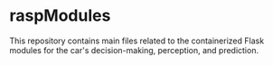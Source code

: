 # raspModules
This repository contains main files related to the containerized Flask modules for the car's decision-making, perception, and prediction.
